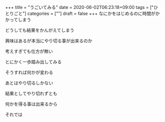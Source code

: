 +++
title = "うごいてみる"
date = 2020-06-02T06:23:18+09:00
tags = ["ひとりごと"]
categories = [""]
draft = false
+++
なにかをはじめるのに時間がかかってしまう

どうしても結果をかんがえてしまう

興味はあるが本当にやり切る事が出来るのか

考えすぎても仕方が無い

とにかく一歩踏み出してみる

そうすれば何かが変わる

あとはやり切るしかない

結果としてやり切れずとも

何かを得る事は出来るから

それでは
